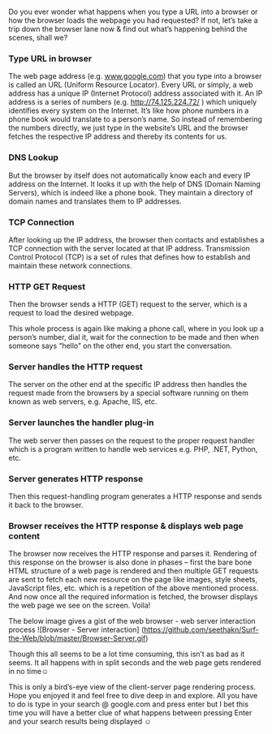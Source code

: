 Do you ever wonder what happens when you type a URL into a browser or how the browser loads the webpage you had requested? 
If not, let’s take a trip down the browser lane now & find out what’s happening behind the scenes, shall we?

### Type URL in browser
The web page address (e.g. www.google.com) that you type into a browser is called an URL (Uniform Resource Locator). Every URL or simply, a web address has a unique IP (Internet Protocol) address associated with it. An IP address is a series of numbers (e.g. http://74.125.224.72/ ) which uniquely identifies every system on the Internet. It’s like how phone numbers in a phone book would translate to a person’s name. So instead of remembering the numbers directly, we just type in the website’s URL and the browser fetches the respective IP address and thereby its contents for us. 

### DNS Lookup
But the browser by itself does not automatically know each and every IP address on the Internet. It looks it up with the help of DNS (Domain Naming Servers), which is indeed like a phone book. They maintain a directory of domain names and translates them to IP addresses.

### TCP Connection
After looking up the IP address, the browser then contacts and establishes a TCP connection with the server located at that IP address. Transmission Control Protocol (TCP) is a set of rules that defines how to establish and maintain these network connections.

### HTTP GET Request
Then the browser sends a HTTP (GET) request to the server, which is a request to load the desired webpage. 

This whole process is again like making a phone call, where in you look up a person’s number, dial it, wait for the connection to be made and then when someone says “hello” on the other end, you start the conversation.

### Server handles the HTTP request
The server on the other end at the specific IP address then handles the request made from the browsers by a special software running on them known as web servers, e.g. Apache, IIS, etc. 

### Server launches the handler plug-in
The web server then passes on the request to the proper request handler which is a program written to handle web services e.g. PHP, .NET, Python, etc.

### Server generates HTTP response
Then this request-handling program generates a HTTP response and sends it back to the browser.

### Browser receives the HTTP response & displays web page content
The browser now receives the HTTP response and parses it.
Rendering of this response on the browser is also done in phases – first the bare bone HTML structure of a web page is rendered and then multiple GET requests are sent to fetch each new resource on the page like images, style sheets, JavaScript files, etc. which is a repetition of the above mentioned process. And now once all the required information is fetched, the browser displays the web page we see on the screen. Voila!

The below image gives a gist of the web browser - web server interaction process 
![Browser - Server interaction]
(https://github.com/seethakn/Surf-the-Web/blob/master/Browser-Server.gif)

Though this all seems to be a lot time consuming, this isn’t as bad as it seems. It all happens with in split seconds and the web page gets rendered in no time☺

This is only a bird’s-eye view of the client-server page rendering process. Hope you enjoyed it and feel free to dive deep in and explore. All you have to do is type in your search @ google.com and press enter but I bet this time you will have a better clue of what happens between pressing Enter and your search results being displayed ☺
